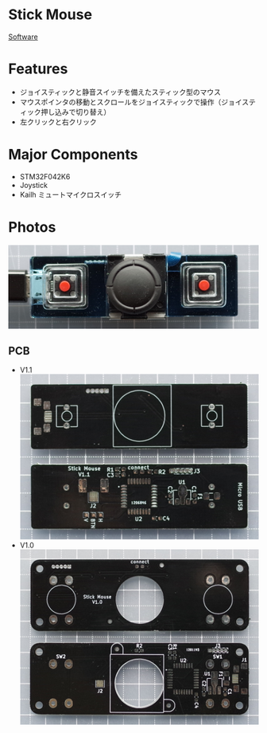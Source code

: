 # Stick Mouse
[Software](https://github.com/KimiakiK/StickMouse-soft)

# Features
- ジョイスティックと静音スイッチを備えたスティック型のマウス
- マウスポインタの移動とスクロールをジョイスティックで操作（ジョイスティック押し込みで切り替え）
- 左クリックと右クリック

# Major Components  
- STM32F042K6
- Joystick
- Kailh ミュートマイクロスイッチ

# Photos
![Stick Mouse V1.1](https://github.com/KimiakiK/StickMouse-hard/blob/images/StickMouse_V11.jpg)

## PCB
- V1.1
![PCB V1.1](https://github.com/KimiakiK/StickMouse-hard/blob/images/StickMouse_PCB_V11.jpg)
- V1.0
![PCB V1.0](https://github.com/KimiakiK/StickMouse-hard/blob/images/StickMouse_PCB_V10.jpg)
